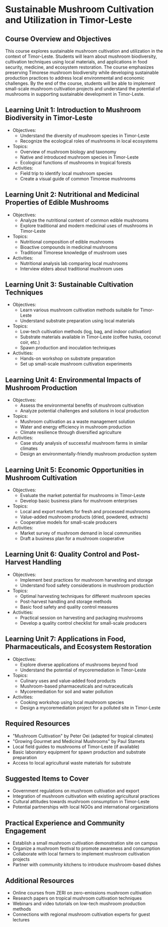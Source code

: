 # Sustainable Mushroom Cultivation and Utilization in Timor-Leste

## Course Overview and Objectives

This course explores sustainable mushroom cultivation and utilization in the context of Timor-Leste. Students will learn about mushroom biodiversity, cultivation techniques using local materials, and applications in food security, medicine, and ecosystem restoration. The course emphasizes preserving Timorese mushroom biodiversity while developing sustainable production practices to address local environmental and economic challenges. By the end of the course, students will be able to implement small-scale mushroom cultivation projects and understand the potential of mushrooms in supporting sustainable development in Timor-Leste.

## Learning Unit 1: Introduction to Mushroom Biodiversity in Timor-Leste
- Objectives:
  * Understand the diversity of mushroom species in Timor-Leste
  * Recognize the ecological roles of mushrooms in local ecosystems
- Topics:
  * Overview of mushroom biology and taxonomy
  * Native and introduced mushroom species in Timor-Leste
  * Ecological functions of mushrooms in tropical forests
- Activities:
  * Field trip to identify local mushroom species
  * Create a visual guide of common Timorese mushrooms

## Learning Unit 2: Nutritional and Medicinal Properties of Edible Mushrooms
- Objectives:
  * Analyze the nutritional content of common edible mushrooms
  * Explore traditional and modern medicinal uses of mushrooms in Timor-Leste
- Topics:
  * Nutritional composition of edible mushrooms
  * Bioactive compounds in medicinal mushrooms
  * Traditional Timorese knowledge of mushroom uses
- Activities:
  * Nutritional analysis lab comparing local mushrooms
  * Interview elders about traditional mushroom uses

## Learning Unit 3: Sustainable Cultivation Techniques
- Objectives:
  * Learn various mushroom cultivation methods suitable for Timor-Leste
  * Understand substrate preparation using local materials
- Topics:
  * Low-tech cultivation methods (log, bag, and indoor cultivation)
  * Substrate materials available in Timor-Leste (coffee husks, coconut coir, etc.)
  * Spawn production and inoculation techniques
- Activities:
  * Hands-on workshop on substrate preparation
  * Set up small-scale mushroom cultivation experiments

## Learning Unit 4: Environmental Impacts of Mushroom Production
- Objectives:
  * Assess the environmental benefits of mushroom cultivation
  * Analyze potential challenges and solutions in local production
- Topics:
  * Mushroom cultivation as a waste management solution
  * Water and energy efficiency in mushroom production
  * Climate resilience through diversified agriculture
- Activities:
  * Case study analysis of successful mushroom farms in similar climates
  * Design an environmentally-friendly mushroom production system

## Learning Unit 5: Economic Opportunities in Mushroom Cultivation
- Objectives:
  * Evaluate the market potential for mushrooms in Timor-Leste
  * Develop basic business plans for mushroom enterprises
- Topics:
  * Local and export markets for fresh and processed mushrooms
  * Value-added mushroom products (dried, powdered, extracts)
  * Cooperative models for small-scale producers
- Activities:
  * Market survey of mushroom demand in local communities
  * Draft a business plan for a mushroom cooperative

## Learning Unit 6: Quality Control and Post-Harvest Handling
- Objectives:
  * Implement best practices for mushroom harvesting and storage
  * Understand food safety considerations in mushroom production
- Topics:
  * Optimal harvesting techniques for different mushroom species
  * Post-harvest handling and storage methods
  * Basic food safety and quality control measures
- Activities:
  * Practical session on harvesting and packaging mushrooms
  * Develop a quality control checklist for small-scale producers

## Learning Unit 7: Applications in Food, Pharmaceuticals, and Ecosystem Restoration
- Objectives:
  * Explore diverse applications of mushrooms beyond food
  * Understand the potential of mycoremediation in Timor-Leste
- Topics:
  * Culinary uses and value-added food products
  * Mushroom-based pharmaceuticals and nutraceuticals
  * Mycoremediation for soil and water pollution
- Activities:
  * Cooking workshop using local mushroom species
  * Design a mycoremediation project for a polluted site in Timor-Leste

## Required Resources

- "Mushroom Cultivation" by Peter Oei (adapted for tropical climates)
- "Growing Gourmet and Medicinal Mushrooms" by Paul Stamets
- Local field guides to mushrooms of Timor-Leste (if available)
- Basic laboratory equipment for spawn production and substrate preparation
- Access to local agricultural waste materials for substrate

## Suggested Items to Cover

- Government regulations on mushroom cultivation and export
- Integration of mushroom cultivation with existing agricultural practices
- Cultural attitudes towards mushroom consumption in Timor-Leste
- Potential partnerships with local NGOs and international organizations

## Practical Experience and Community Engagement

- Establish a small mushroom cultivation demonstration site on campus
- Organize a mushroom festival to promote awareness and consumption
- Collaborate with local farmers to implement mushroom cultivation projects
- Partner with community kitchens to introduce mushroom-based dishes

## Additional Resources

- Online courses from ZERI on zero-emissions mushroom cultivation
- Research papers on tropical mushroom cultivation techniques
- Webinars and video tutorials on low-tech mushroom production methods
- Connections with regional mushroom cultivation experts for guest lectures